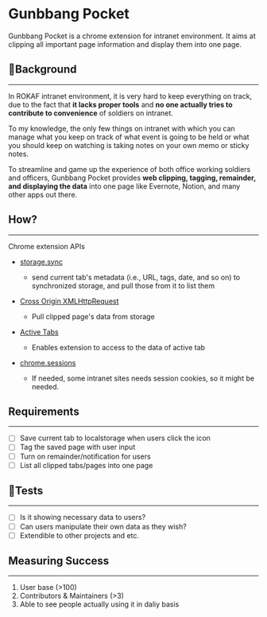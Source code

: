 # Gunbbang Pocket

Gunbbang Pocket is a chrome extension for intranet environment. It aims at clipping all important page information and display them into one page.

## 📜Background

---

In ROKAF intranet environment, it is very hard to keep everything on track, due to the fact that **it lacks proper tools** and **no one actually tries to contribute to convenience** of soldiers on intranet. 

To my knowledge, the only few things on intranet with which you can manage what you keep on track of what event is going to be held or what you should keep on watching is taking notes on your own memo or sticky notes. 

To streamline and game up the experience of both office working soldiers and officers, Gunbbang Pocket provides **web clipping, tagging, remainder, and displaying the data** into one page like Evernote, Notion, and many other apps out there. 

## How?

---
Chrome extension APIs

- [storage.sync](https://developer.chrome.com/extensions/storage)
  - send current tab's metadata (i.e., URL, tags, date, and so on) to synchronized storage, and pull those from it to list them

- [Cross Origin XMLHttpRequest](https://developer.chrome.com/extensions/xhr)
  - Pull clipped page's data from storage

- [Active Tabs](https://developer.chrome.com/extensions/activeTab)
  - Enables extension to access to the data of active tab

- [chrome.sessions](https://developer.chrome.com/extensions/sessions)
  - If needed, some intranet sites needs session cookies, so it might be needed.

## Requirements

---

- [ ]  Save current tab to localstorage when users click the icon
- [ ]  Tag the saved page with user input
- [ ]  Turn on remainder/notification for users
- [ ]  List all clipped tabs/pages into one page

## 💯Tests

---

- [ ]  Is it showing necessary data to users?
- [ ]  Can users manipulate their own data as they wish?
- [ ]  Extendible to other projects and etc.

## Measuring Success

---

1. User base (>100)
2. Contributors & Maintainers (>3)
3. Able to see people actually using it in daliy basis
